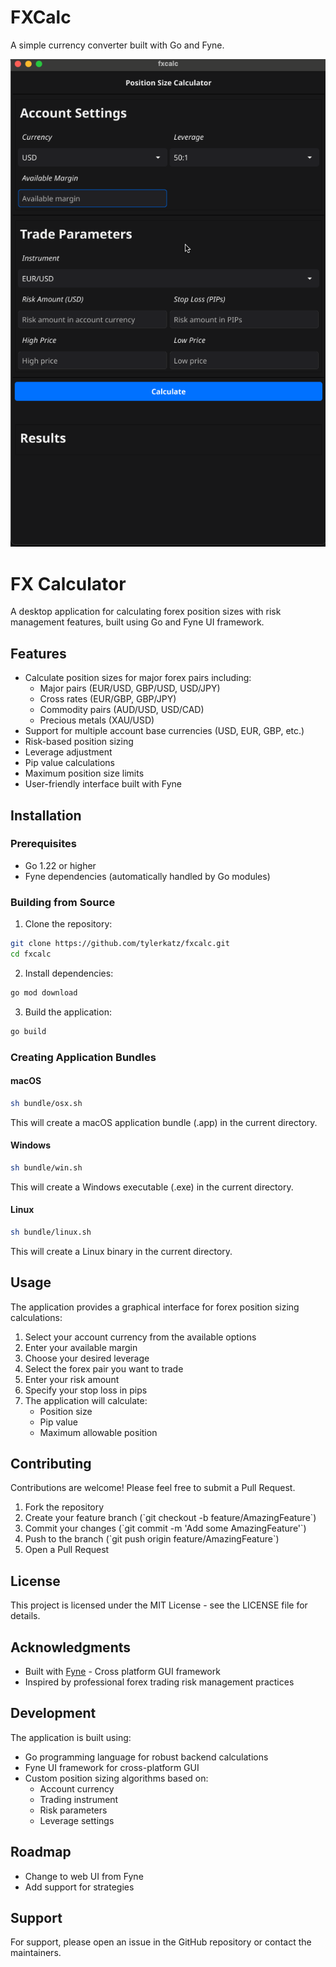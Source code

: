 # FXCalc

A simple currency converter built with Go and Fyne.

![FXCalc Demo](ui/assets/fxcalc_gui_demo.gif)

# FX Calculator

A desktop application for calculating forex position sizes with risk management features, built using Go and Fyne UI framework.

## Features

- Calculate position sizes for major forex pairs including:
  - Major pairs (EUR/USD, GBP/USD, USD/JPY)
  - Cross rates (EUR/GBP, GBP/JPY)
  - Commodity pairs (AUD/USD, USD/CAD)
  - Precious metals (XAU/USD)
- Support for multiple account base currencies (USD, EUR, GBP, etc.)
- Risk-based position sizing
- Leverage adjustment
- Pip value calculations
- Maximum position size limits
- User-friendly interface built with Fyne

## Installation

### Prerequisites

- Go 1.22 or higher
- Fyne dependencies (automatically handled by Go modules)

### Building from Source

1. Clone the repository:
```bash
git clone https://github.com/tylerkatz/fxcalc.git
cd fxcalc
```

2. Install dependencies:
```bash
go mod download
```

3. Build the application:
```bash
go build
```

### Creating Application Bundles

#### macOS
```bash
sh bundle/osx.sh
```
This will create a macOS application bundle (.app) in the current directory.

#### Windows
```bash
sh bundle/win.sh
```
This will create a Windows executable (.exe) in the current directory.

#### Linux
```bash
sh bundle/linux.sh
```
This will create a Linux binary in the current directory.

## Usage

The application provides a graphical interface for forex position sizing calculations:

1. Select your account currency from the available options
2. Enter your available margin
3. Choose your desired leverage
4. Select the forex pair you want to trade
5. Enter your risk amount
6. Specify your stop loss in pips
7. The application will calculate:
   - Position size
   - Pip value
   - Maximum allowable position

## Contributing

Contributions are welcome! Please feel free to submit a Pull Request.

1. Fork the repository
2. Create your feature branch (\`git checkout -b feature/AmazingFeature\`)
3. Commit your changes (\`git commit -m 'Add some AmazingFeature'\`)
4. Push to the branch (\`git push origin feature/AmazingFeature\`)
5. Open a Pull Request

## License

This project is licensed under the MIT License - see the LICENSE file for details.

## Acknowledgments

- Built with [Fyne](https://fyne.io/) - Cross platform GUI framework
- Inspired by professional forex trading risk management practices


## Development

The application is built using:
- Go programming language for robust backend calculations
- Fyne UI framework for cross-platform GUI
- Custom position sizing algorithms based on:
  - Account currency
  - Trading instrument
  - Risk parameters
  - Leverage settings

## Roadmap

- Change to web UI from Fyne
- Add support for strategies

## Support

For support, please open an issue in the GitHub repository or contact the maintainers.
